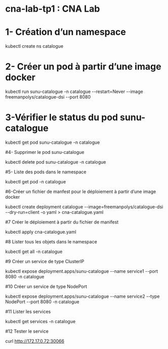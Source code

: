 # cna-lab-tp1 : CNA Lab 


# 1- Création d’un namespace

kubectl create ns catalogue

# 2- Créer un pod à partir d’une image docker

kubectl run  sunu-catalogue -n catalogue --restart=Never  --image freemanpolys/catalogue-dsi --port 8080

# 3-Vérifier le status du pod sunu-catalogue

kubectl get pod sunu-catalogue -n catalogue

#4- Supprimer le pod sunu-catalogue

kubectl delete pod sunu-catalogue -n catalogue

#5- Liste des pods dans le namespace

kubectl get pod -n catalogue

#6-Créer un fichier de manfest pour le déploiement à partir d’une image docker

kubectl create deployment catalogue --image=freemanpolys/catalogue-dsi --dry-run=client -o yaml > cna-catalogue.yaml

#7 Créer le déploiement à partir du fichier de manifest

kubectl apply cna-catalogue.yaml

#8 Lister tous les objets dans le namespace

kubectl get all -n catalogue

#9 Créer un service de type ClusterIP

kubectl expose  deployment.apps/sunu-catalogue --name service1  --port 8080 -n catalogue

#10 Créer un service de type NodePort

kubectl expose  deployment.apps/sunu-catalogue --name service2 --type NodePort  --port 8080 -n catalogue

#11 Lister les services

kubectl get services -n catalogue

#12 Tester le service

curl http://172.17.0.72:30066
